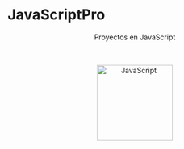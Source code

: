 # JavaScriptPro

<div align="center">
Proyectos en JavaScript
</div>
</br>

<div align="center">
<a href="https://www.javascript.com/" target="_blank"><img style="margin: 30px" src="https://profilinator.rishav.dev/skills-assets/javascript-original.svg" alt="JavaScript" height="150" /></a>
</div>
</br>
